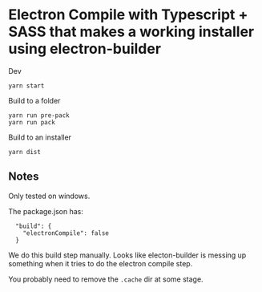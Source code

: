 # Electron Compile with Typescript + SASS that makes a working installer using electron-builder


Dev
```
yarn start
```

Build to a folder
```
yarn run pre-pack
yarn run pack
```

Build to an installer
```
yarn dist
```


## Notes
Only tested on windows.

The package.json has:
```
  "build": {
    "electronCompile": false
  }
```
We do this build step manually.
Looks like electon-builder is messing up something when it tries to do the electron compile step.

You probably need to remove the `.cache` dir at some stage.